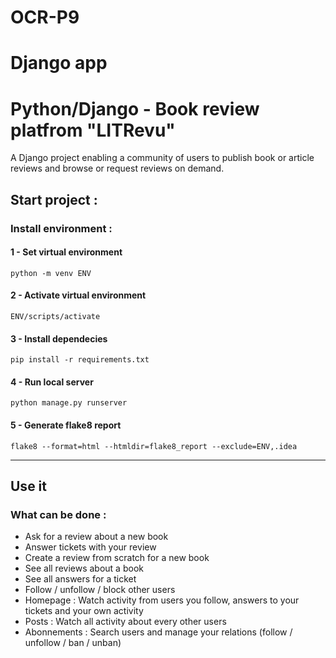 # OCR-P9
Django app
=======
# Python/Django - Book review platfrom "LITRevu"


A Django project enabling a community of users to publish book or article reviews and browse or request reviews on demand.


## Start project :

### Install environment :

#### 1 - Set virtual environment

`python -m venv ENV`

#### 2 - Activate virtual environment

`ENV/scripts/activate`

#### 3 - Install dependecies

`pip install -r requirements.txt`

#### 4 - Run local server

`python manage.py runserver`

#### 5 - Generate flake8 report

`flake8 --format=html --htmldir=flake8_report --exclude=ENV,.idea`

***

## Use it
### What can be done :

- Ask for a review about a new book
- Answer tickets with your review
- Create a review from scratch for a new book
- See all reviews about a book
- See all answers for a ticket
- Follow / unfollow / block other users
- Homepage : Watch activity from users you follow, answers to your tickets and your own activity
- Posts : Watch all activity about every other users
- Abonnements : Search users and manage your relations (follow / unfollow / ban / unban)
